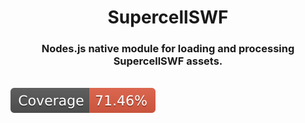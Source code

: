 
<h1 align="center">SupercellSWF</h>

<h3 align="center"> Nodes.js native module for loading and processing SupercellSWF assets.
    <br> 
</h3>
<br> 

<img src="./resources/images/coverage.svg">


